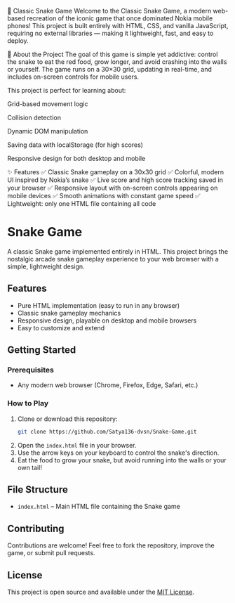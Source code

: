 🐍 Classic Snake Game
Welcome to the Classic Snake Game, a modern web-based recreation of the iconic game that once dominated Nokia mobile phones! This project is built entirely with HTML, CSS, and vanilla JavaScript, requiring no external libraries — making it lightweight, fast, and easy to deploy.

🎨 About the Project
The goal of this game is simple yet addictive: control the snake to eat the red food, grow longer, and avoid crashing into the walls or yourself. The game runs on a 30×30 grid, updating in real-time, and includes on-screen controls for mobile users.

This project is perfect for learning about:

Grid-based movement logic

Collision detection

Dynamic DOM manipulation

Saving data with localStorage (for high scores)

Responsive design for both desktop and mobile

✨ Features
✅ Classic Snake gameplay on a 30x30 grid
✅ Colorful, modern UI inspired by Nokia’s snake
✅ Live score and high score tracking saved in your browser
✅ Responsive layout with on-screen controls appearing on mobile devices
✅ Smooth animations with constant game speed
✅ Lightweight: only one HTML file containing all code



# Snake Game

A classic Snake game implemented entirely in HTML. This project brings the nostalgic arcade snake gameplay experience to your web browser with a simple, lightweight design.

## Features

- Pure HTML implementation (easy to run in any browser)
- Classic snake gameplay mechanics
- Responsive design, playable on desktop and mobile browsers
- Easy to customize and extend

## Getting Started

### Prerequisites

- Any modern web browser (Chrome, Firefox, Edge, Safari, etc.)

### How to Play

1. Clone or download this repository:
    ```bash
    git clone https://github.com/Satya136-dvsn/Snake-Game.git
    ```
2. Open the `index.html` file in your browser.
3. Use the arrow keys on your keyboard to control the snake's direction.
4. Eat the food to grow your snake, but avoid running into the walls or your own tail!

## File Structure

- `index.html` – Main HTML file containing the Snake game

## Contributing

Contributions are welcome! Feel free to fork the repository, improve the game, or submit pull requests.

## License

This project is open source and available under the [MIT License](LICENSE).

